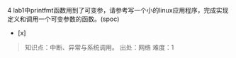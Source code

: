 4
lab1中printfmt函数用到了可变参，请参考写一个小的linux应用程序，完成实现定义和调用一个可变参数的函数。(spoc)
- [x]  

> 知识点：中断、异常与系统调用。
> 出处：网络
> 难度：1
> 
